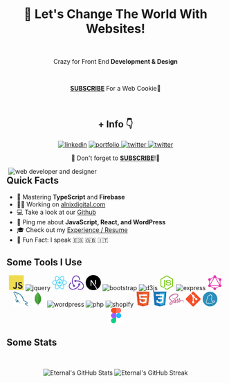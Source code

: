 <div align="center">
  <h1><strong>🍪 Let's Change The World With Websites!</strong></h1><br>
  <p>Crazy for Front End <b>Development & Design</b> </p><br>
  <p><a href="https://www.youtube.com/@AlnixDigital" target="_blank"><strong>SUBSCRIBE</strong></a> For a Web Cookie🍪</p><br>
  
</div>

<h2 align="center">+ Info 👇</h2>

<p align="center">
  <a target="_blank" href="https://www.linkedin.com/in/alejosilvalau/"
    ><img
      src="https://img.shields.io/badge/-LinkedIn-0e76a8?style=for-the-badge&logo=LinkedIn"
      alt="linkedin"
  /></a>
    <a target="_blank" href="https://alejosilvalau.netlify.app/">
      <img
      src="https://img.shields.io/badge/-Portfolio-004aa8?style=for-the-badge&logo=Opsgenie"
      alt="portfolio"
      />
    </a> 
    <a target="_blank" href="https://www.youtube.com/@AlnixDigital">
      <img
      src="https://img.shields.io/badge/-Youtube-b2071d?style=for-the-badge&logo=Youtube&logoColor=white"
      alt="twitter"/>
    </a>
  <a target="_blank" href="https://twitter.com/alnixdigital"
    ><img
      src="https://img.shields.io/badge/-Twitter-1ca0f1?style=for-the-badge&logo=Twitter&logoColor=white"
      alt="twitter"
  /></a>
</p>

<p align="center">🍪 Don't forget to <a href="https://www.youtube.com/@AlnixDigital" target="_blank"><strong>SUBSCRIBE</strong></a>!🍪</p>

<img
  align="right"
  width="500px"
  heigth="250px"
  src="https://i.imgur.com/DFUQZW1.jpg"
  alt="web developer and designer"
/>

<h2>Quick Facts</h2>
<ul>
  <li>
    🎯 Mastering <strong>TypeScript</strong> and <strong>Firebase</strong> 
  </li>
  <li>
    👨‍💻 Working on
    <a href="https://www.youtube.com/@AlnixDigital">alnixdigital.com</a>
  </li>
  <li>
    💻 Take a look at our
    <a href="https://github.com/alnixdigital">Github</a>
  </li>
  <li>
    💬 Ping me about
    <strong>JavaScript, React, and WordPress</strong>
  </li>
  <li>
    🎓 Check out my
    <a
      href="https://drive.google.com/file/d/1B-TiA7zAFwGVhGAmUz4edoTvzlCjeUXL/view?usp=sharing"
      alt="experience-resume"
      >Experience / Resume</a
    >
  </li>
  <li>🎉 Fun Fact: I speak 🇪🇸 🇬🇧 🇮🇹</li>
</ul>

<h2>Some Tools I Use </h2>
<p align="center">
  <img
    src="https://raw.githubusercontent.com/devicons/devicon/master/icons/javascript/javascript-original.svg"
    alt="javascript"
    width="35"
    height="35"
  />
  <img
    src="https://cdn.jsdelivr.net/gh/devicons/devicon/icons/jquery/jquery-original.svg"
    alt="jquery"
    width="35"
    height="35"
  />
  <img
    src="https://raw.githubusercontent.com/devicons/devicon/master/icons/react/react-original.svg"
    alt="react"
    width="35"
    height="35"
  />
  <img
    src="https://raw.githubusercontent.com/devicons/devicon/master/icons/redux/redux-original.svg"
    alt="redux"
    width="35"
    height="35"
  />
  <img
    src="https://raw.githubusercontent.com/devicons/devicon/master/icons/nextjs/nextjs-original.svg"
    alt="nextjs"
    width="35"
    height="35"
  />
  <img
    src="https://cdn.jsdelivr.net/gh/devicons/devicon/icons/bootstrap/bootstrap-original.svg"
    alt="bootstrap"
    width="35"
    height="35"
  />
  <img
    src="https://cdn.jsdelivr.net/gh/devicons/devicon/icons/d3js/d3js-original.svg"
    alt="d3js"
    width="35"
    height="35"
  />
  <img
    src="https://raw.githubusercontent.com/devicons/devicon/master/icons/nodejs/nodejs-original.svg"
    alt="nodejs"
    width="35"
    height="35"
  />
  <img
    src="https://cdn.jsdelivr.net/gh/devicons/devicon/icons/express/express-original.svg"
    alt="express"
    width="35"
    height="35"
  />
  <img
    src="https://raw.githubusercontent.com/devicons/devicon/master/icons/graphql/graphql-plain.svg"
    alt="graphql"
    width="35"
    height="35"
  />
  <img
    src="https://raw.githubusercontent.com/devicons/devicon/master/icons/mysql/mysql-original.svg"
    alt="mysql"
    width="35"
    height="35"
  />
  <img
    src="https://raw.githubusercontent.com/devicons/devicon/master/icons/mongodb/mongodb-original.svg"
    alt="mongodb"
    width="35"
    height="35"
  />
  <img 
    src="https://cdn.jsdelivr.net/gh/devicons/devicon/icons/wordpress/wordpress-plain.svg"
    alt="wordpress"
    width="35"
    height="35"
  />
  <img 
    src="https://cdn.jsdelivr.net/gh/devicons/devicon/icons/php/php-plain.svg"
    alt="php"
    width="35"
    height="35"
  />
  <img
    src="https://www.svgrepo.com/show/331577/shopify.svg"
    alt="shopify"
    width="35"
    height="35"
  />
  <img
    src="https://raw.githubusercontent.com/devicons/devicon/master/icons/html5/html5-original.svg"
    alt="html5"
    width="35"
    height="35"
  />
  <img
    src="https://raw.githubusercontent.com/devicons/devicon/master/icons/css3/css3-original.svg"
    alt="css3"
    width="35"
    height="35"
  />
  <img
    src="https://raw.githubusercontent.com/devicons/devicon/master/icons/sass/sass-original.svg"
    alt="sass"
    width="35"
    height="35"
  />
  <img
    src="https://raw.githubusercontent.com/devicons/devicon/master/icons/git/git-original.svg"
    alt="git"
    width="35"
    height="35"
  />
  <img
    src="https://raw.githubusercontent.com/devicons/devicon/master/icons/yarn/yarn-original.svg"
    alt="yarn"
    width="35"
    height="35"
  />
  <img
    src="https://raw.githubusercontent.com/devicons/devicon/master/icons/figma/figma-original.svg"
    alt="figma"
    width="35"
    height="35"
  />
</p>

<h2>Some Stats</h2>
<br />
<p align="center">
  <img
    width="370px"
    alt="Eternal's GitHub Stats"
    src="https://github-readme-stats.vercel.app/api?username=alejosilvalau&custom_title=Overall+Activity&show_icons=true&hide_border=true&count_private=true&bg_color=ffffff00&title_color=2e7eff&text_color=878787&icon_color=2e7eff"
  />
  <img
    width="370px"
    alt="Eternal's GitHub Streak"
    src="https://github-readme-streak-stats.herokuapp.com/?user=alejosilvalau&background=ffffff00&hide_border=true&stroke=878787&ring=296dda&fire=296dda&currStreakNum=878787&sideNums=878787&currStreakLabel=878787&sideLabels=878787&dates=878787"
  />
</p>
